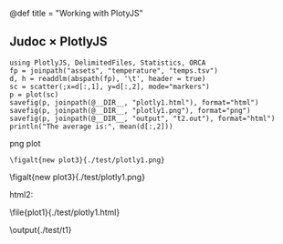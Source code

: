@def title = "Working with PlotyJS"

## Judoc × PlotlyJS

```julia:./test/t1
using PlotlyJS, DelimitedFiles, Statistics, ORCA
fp = joinpath("assets", "temperature", "temps.tsv")
d, h = readdlm(abspath(fp), '\t', header = true)
sc = scatter(;x=d[:,1], y=d[:,2], mode="markers")
p = plot(sc)
savefig(p, joinpath(@__DIR__, "plotly1.html"), format="html")
savefig(p, joinpath(@__DIR__, "plotly1.png"), format="png")
savefig(p, joinpath(@__DIR__, "output", "t2.out"), format="html")
println("The average is:", mean(d[:,2]))
```

png plot

```
\figalt{new plot3}{./test/plotly1.png}
```

\figalt{new plot3}{./test/plotly1.png}

html2:

\file{plot1}{./test/plotly1.html}

\output{./test/t1}
